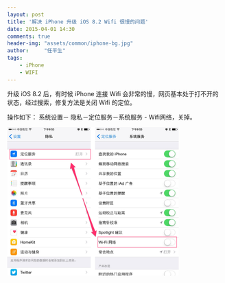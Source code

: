 ```yaml
---
layout: post
title: '解决 iPhone 升级 iOS 8.2 Wifi 很慢的问题'
date: 2015-04-01 14:30
comments: true
header-img: "assets/common/iphone-bg.jpg"
author:     "任平生"
tags:
    - iPhone
    - WIFI
---
```

升级 iOS 8.2 后，有时候 iPhone 连接 Wifi 会非常的慢，网页基本处于打不开的状态，经过搜索，修复方法是关闭 Wifi 的定位。

操作如下：
系统设置－ 隐私－定位服务－系统服务 - Wifi网络，关掉。

<img src="/assets/2015/04/iphone-wifi.png" alt="iphone-wifi.png" width="400">
